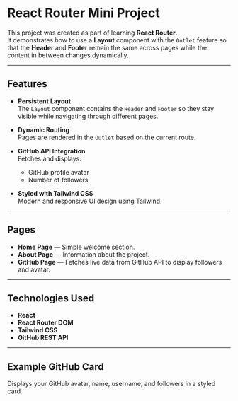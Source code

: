 # React Router Mini Project

This project was created as part of learning **React Router**.  
It demonstrates how to use a **Layout** component with the `Outlet` feature so that the **Header** and **Footer** remain the same across pages while the content in between changes dynamically.

---

## Features

- **Persistent Layout**  
  The `Layout` component contains the `Header` and `Footer` so they stay visible while navigating through different pages.

- **Dynamic Routing**  
  Pages are rendered in the `Outlet` based on the current route.

- **GitHub API Integration**  
  Fetches and displays:
  - GitHub profile avatar
  - Number of followers

- **Styled with Tailwind CSS**  
  Modern and responsive UI design using Tailwind.

---

## Pages

- **Home Page** — Simple welcome section.
- **About Page** — Information about the project.
- **GitHub Page** — Fetches live data from GitHub API to display followers and avatar.

---

## Technologies Used

- **React**
- **React Router DOM**
- **Tailwind CSS**
- **GitHub REST API**

---

## Example GitHub Card

Displays your GitHub avatar, name, username, and followers in a styled card.

